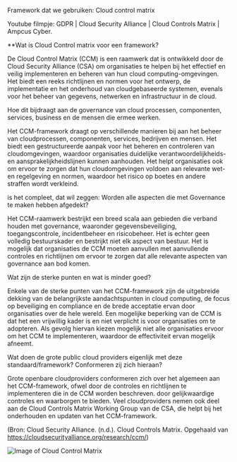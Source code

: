Framework dat we gebruiken: Cloud control matrix 

Youtube filmpje: GDPR | Cloud Security Alliance | Cloud Controls Matrix | Ampcus Cyber. 

**Wat is Cloud Control matrix voor een framework?

De Cloud Control Matrix (CCM) is een raamwerk dat is ontwikkeld door de Cloud Security Alliance (CSA) om organisaties te helpen bij het effectief en veilig implementeren en beheren van hun cloud computing-omgevingen. Het biedt een reeks richtlijnen en normen voor het ontwerp, de implementatie en het onderhoud van cloudgebaseerde systemen, evenals voor het beheer van gegevens, netwerken en infrastructuur in de cloud. 

  

Hoe dit bijdraagt aan de governance van cloud processen, componenten, services, business en de mensen die ermee werken. 

Het CCM-framework draagt op verschillende manieren bij aan het beheer van cloudprocessen, componenten, services, bedrijven en mensen. Het biedt een gestructureerde aanpak voor het beheren en controleren van cloudomgevingen, waardoor organisaties duidelijke verantwoordelijkheids- en aansprakelijkheidslijnen kunnen aanhouden. Het helpt organisaties ook om ervoor te zorgen dat hun cloudomgevingen voldoen aan relevante wet- en regelgeving en normen, waardoor het risico op boetes en andere straffen wordt verkleind. 

 is het compleet, dat wil zeggen: Worden alle aspecten die met Governance te maken hebben afgedekt? 

Het CCM-raamwerk bestrijkt een breed scala aan gebieden die verband houden met governance, waaronder gegevensbeveiliging, toegangscontrole, incidentbeheer en risicobeheer. Het is echter geen volledig bestuurskader en bestrijkt niet elk aspect van bestuur. Het is mogelijk dat organisaties de CCM moeten aanvullen met aanvullende controles en richtlijnen om ervoor te zorgen dat alle relevante aspecten van governance aan bod komen. 

 Wat zijn de sterke punten en wat is minder goed? 

Enkele van de sterke punten van het CCM-framework zijn de uitgebreide dekking van de belangrijkste aandachtspunten in cloud computing, de focus op beveiliging en compliance en de brede acceptatie ervan door organisaties over de hele wereld. Een mogelijke beperking van de CCM is dat het een vrijwillig kader is en niet verplicht is voor organisaties om te adopteren. Als gevolg hiervan kiezen mogelijk niet alle organisaties ervoor om het CCM te implementeren, waardoor de effectiviteit ervan mogelijk afneemt. 

 Wat doen de grote public cloud providers eigenlijk met deze standaard/framework? Conformeren zij zich hieraan? 

Grote openbare cloudproviders conformeren zich over het algemeen aan het CCM-framework, ofwel door de controles en richtlijnen te implementeren die in de CCM worden beschreven. door gelijkwaardige controles en waarborgen te bieden. Veel cloudproviders nemen ook deel aan de Cloud Controls Matrix Working Group van de CSA, die helpt bij het onderhouden en updaten van het CCM-framework. 

  

(Bron: Cloud Security Alliance. (n.d.). Cloud Controls Matrix. Opgehaald van https://cloudsecurityalliance.org/research/ccm/) 

![Image of Cloud Control Matrix](https://linfordco.com/wp-content/uploads/2013/09/csa-cloud-controls-matrix-333x187.jpg)
